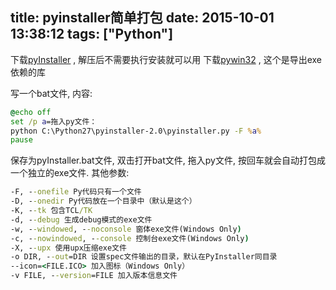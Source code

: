 title: pyinstaller简单打包
date: 2015-10-01 13:38:12
tags: ["Python"]
---
下载[pyInstaller](http://sourceforge.net/projects/pyinstaller/) , 解压后不需要执行安装就可以用
下载[pywin32](http://sourceforge.net/projects/pywin32/) , 这个是导出exe依赖的库

写一个bat文件, 内容:
``` bat
@echo off
set /p a=拖入py文件：
python C:\Python27\pyinstaller-2.0\pyinstaller.py -F %a%
pause
```
保存为pyInstaller.bat文件, 双击打开bat文件, 拖入py文件, 按回车就会自动打包成一个独立的exe文件.
其他参数:
``` bat
-F, --onefile Py代码只有一个文件
-D, --onedir Py代码放在一个目录中（默认是这个）
-K, --tk 包含TCL/TK
-d, --debug 生成debug模式的exe文件
-w, --windowed, --noconsole 窗体exe文件(Windows Only)
-c, --nowindowed, --console 控制台exe文件(Windows Only)
-X, --upx 使用upx压缩exe文件
-o DIR, --out=DIR 设置spec文件输出的目录，默认在PyInstaller同目录
--icon=<FILE.ICO> 加入图标（Windows Only）
-v FILE, --version=FILE 加入版本信息文件
```